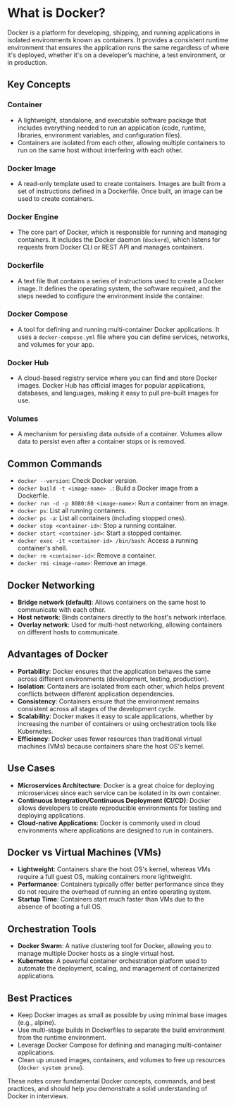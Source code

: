 # What is Docker?

Docker is a platform for developing, shipping, and running applications in isolated environments known as containers. It provides a consistent runtime environment that ensures the application runs the same regardless of where it's deployed, whether it's on a developer’s machine, a test environment, or in production.

## Key Concepts

### Container
- A lightweight, standalone, and executable software package that includes everything needed to run an application (code, runtime, libraries, environment variables, and configuration files).
- Containers are isolated from each other, allowing multiple containers to run on the same host without interfering with each other.

### Docker Image
- A read-only template used to create containers. Images are built from a set of instructions defined in a Dockerfile. Once built, an image can be used to create containers.

### Docker Engine
- The core part of Docker, which is responsible for running and managing containers. It includes the Docker daemon (`dockerd`), which listens for requests from Docker CLI or REST API and manages containers.

### Dockerfile
- A text file that contains a series of instructions used to create a Docker image. It defines the operating system, the software required, and the steps needed to configure the environment inside the container.

### Docker Compose
- A tool for defining and running multi-container Docker applications. It uses a `docker-compose.yml` file where you can define services, networks, and volumes for your app.

### Docker Hub
- A cloud-based registry service where you can find and store Docker images. Docker Hub has official images for popular applications, databases, and languages, making it easy to pull pre-built images for use.

### Volumes
- A mechanism for persisting data outside of a container. Volumes allow data to persist even after a container stops or is removed.

## Common Commands

- `docker --version`: Check Docker version.
- `docker build -t <image-name> .`: Build a Docker image from a Dockerfile.
- `docker run -d -p 8080:80 <image-name>`: Run a container from an image.
- `docker ps`: List all running containers.
- `docker ps -a`: List all containers (including stopped ones).
- `docker stop <container-id>`: Stop a running container.
- `docker start <container-id>`: Start a stopped container.
- `docker exec -it <container-id> /bin/bash`: Access a running container's shell.
- `docker rm <container-id>`: Remove a container.
- `docker rmi <image-name>`: Remove an image.

## Docker Networking

- **Bridge network (default)**: Allows containers on the same host to communicate with each other.
- **Host network**: Binds containers directly to the host's network interface.
- **Overlay network**: Used for multi-host networking, allowing containers on different hosts to communicate.

## Advantages of Docker

- **Portability**: Docker ensures that the application behaves the same across different environments (development, testing, production).
- **Isolation**: Containers are isolated from each other, which helps prevent conflicts between different application dependencies.
- **Consistency**: Containers ensure that the environment remains consistent across all stages of the development cycle.
- **Scalability**: Docker makes it easy to scale applications, whether by increasing the number of containers or using orchestration tools like Kubernetes.
- **Efficiency**: Docker uses fewer resources than traditional virtual machines (VMs) because containers share the host OS's kernel.

## Use Cases

- **Microservices Architecture**: Docker is a great choice for deploying microservices since each service can be isolated in its own container.
- **Continuous Integration/Continuous Deployment (CI/CD)**: Docker allows developers to create reproducible environments for testing and deploying applications.
- **Cloud-native Applications**: Docker is commonly used in cloud environments where applications are designed to run in containers.

## Docker vs Virtual Machines (VMs)

- **Lightweight**: Containers share the host OS's kernel, whereas VMs require a full guest OS, making containers more lightweight.
- **Performance**: Containers typically offer better performance since they do not require the overhead of running an entire operating system.
- **Startup Time**: Containers start much faster than VMs due to the absence of booting a full OS.

## Orchestration Tools

- **Docker Swarm**: A native clustering tool for Docker, allowing you to manage multiple Docker hosts as a single virtual host.
- **Kubernetes**: A powerful container orchestration platform used to automate the deployment, scaling, and management of containerized applications.

## Best Practices

- Keep Docker images as small as possible by using minimal base images (e.g., alpine).
- Use multi-stage builds in Dockerfiles to separate the build environment from the runtime environment.
- Leverage Docker Compose for defining and managing multi-container applications.
- Clean up unused images, containers, and volumes to free up resources (`docker system prune`).

These notes cover fundamental Docker concepts, commands, and best practices, and should help you demonstrate a solid understanding of Docker in interviews.

